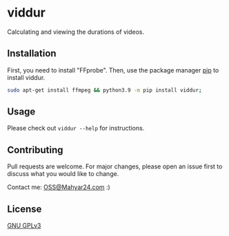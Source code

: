 # viddur

Calculating and viewing the durations of videos.

## Installation

First, you need to install "FFprobe". Then, use the package manager [pip](https://pip.pypa.io/en/stable/) to install viddur.

```bash
sudo apt-get install ffmpeg && python3.9 -m pip install viddur;
```

## Usage

Please check out ```viddur --help``` for instructions.

## Contributing
Pull requests are welcome. For major changes, please open an issue first to discuss what you would like to change.

Contact me: <OSS@Mahyar24.com> :)

## License
[GNU GPLv3 ](https://choosealicense.com/licenses/gpl-3.0/)
